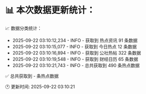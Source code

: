 📊 本次数据更新统计：
==========================

📈 数据分类统计：
- 2025-09-22 03:10:12,234 - INFO - 获取到 热点资讯 91 条数据
- 2025-09-22 03:10:15,077 - INFO - 获取到 今日热点 12 条数据
- 2025-09-22 03:10:16,894 - INFO - 获取到 公社热帖 322 条数据
- 2025-09-22 03:10:19,548 - INFO - 获取到 财经日历 65 条数据
- 2025-09-22 03:10:21,743 - INFO - 总共获取到 490 条热点数据

✅ 总共获取到 - 条热点数据

🕐 更新时间: 2025-09-22 03:10:21
